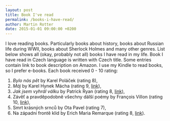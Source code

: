 ```yaml
---
layout: post
title: Book I've read
permalink: /books-i-have-read/
author: Martin Rotter
date: 2015-01-01 09:00:00 +0200
---
```


I love reading books. Particularly books about history, books about Russian life during WWII, books about Sherlock Holmes and many other genres. List below shows all (okay, probably not all) books I have read in my life. Book I have read in Czech language is written with Czech title. Some entries contain link to book description on Amazon. I use my Kindle to read books, so I prefer e-books. Each book received 0 - 10 rating:

1. *Bylo nás pět* by Karel Poláček (rating 8),
2. *Máj* by Karel Hynek Mácha (rating 9, [link](https://en.wikipedia.org/wiki/M%C3%A1j)),
3. *Jak jsem vyhrál válku* by Patrick Ryan (rating 8, [link](https://en.wikipedia.org/wiki/How_I_Won_the_War)),
4. Závěť a pravděpodobně všechny dálší poémy by François Villon (rating 10, [link](https://en.wikipedia.org/wiki/Fran%C3%A7ois_Villon)),
5. Smrt krásných srnců by Ota Pavel (rating 7),
6. Na západní frontě klid by Erich Maria Remarque (rating 8, [link](https://en.wikipedia.org/wiki/All_Quiet_on_the_Western_Front)).